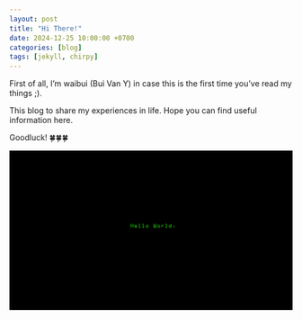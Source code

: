 ```yaml
---
layout: post
title: "Hi There!"
date: 2024-12-25 10:00:00 +0700
categories: [blog]
tags: [jekyll, chirpy]
---
```


First of all, I’m waibui (Bui Van Y) in case this is the first time you’ve read my things ;).

This blog to share my experiences in life. Hope you can find useful information here.

Goodluck! 🍀🍀🍀

![Hello world](/assets/img/posts/2024-12-25-hello-world/helloworld.png "Hello world")